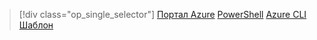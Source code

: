 > [!div class="op_single_selector"]
> [Портал Azure](../articles/load-balancer/load-balancer-get-started-ilb-arm-portal.md)
> [PowerShell](../articles/load-balancer/load-balancer-get-started-ilb-arm-ps.md)
> [Azure CLI](../articles/load-balancer/load-balancer-get-started-ilb-arm-cli.md)
> [Шаблон](../articles/load-balancer/load-balancer-get-started-ilb-arm-template.md)
